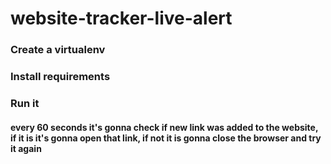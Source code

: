 # website-tracker-live-alert
### Create a virtualenv
### Install requirements
### Run it 
#### every 60 seconds it's gonna check if new link was added to the website, if it is it's gonna open that link, if not it is gonna close the browser and try it again

